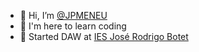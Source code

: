 - 👋 Hi, I’m [@JPMENEU](https://twitter.com/jpmeneu)
- 👀 I'm here to learn coding
- :school: Started DAW at [IES José Rodrigo Botet](https://portal.edu.gva.es/iesrodrigobotet/es/inicio/)

